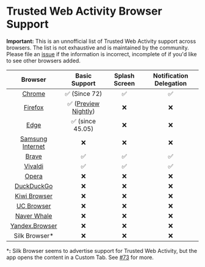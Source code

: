 Trusted Web Activity Browser Support
====================================

**Important:** This is an unnofficial list of Trusted Web Activity support across
browsers. The list is not exhaustive and is maintained by the community.
Please file an [issue][14] if the information is incorrect, incomplete of if you'd
like to see other browsers added.

|Browser          |Basic Support              |Splash Screen|Notification Delegation|
|:---------------:|:-------------------------:|:-----------:|:---------------------:|
|[Chrome][2]      |✅ (Since 72)              |✅           |✅                      |
|[Firefox][3]     |✅ ([Preview Nightly][1])  |❌           |❌                      |
|[Edge][4]        |✅ (since 45.05)           |❌           |❌                      |
|[Samsung Internet][5]|❌                     |❌           |❌                      |
|[Brave][6]       |✅                         |✅           |✅                      |
|[Vivaldi][7]     |✅                         |✅           |✅                      |
|[Opera][8]       |❌                         |❌           |❌                      |
|[DuckDuckGo][9]  |❌                         |❌           |❌                      |
|[Kiwi Browser][10]|❌                        |❌           |❌                      |
|[UC Browser][11]  |❌                        |❌           |❌                      |
|[Naver Whale][12] |❌                        |❌           |❌                      |
|[Yandex.Browser][13]|❌                      |❌           |❌                      |
|Silk Browser*     |❌                        |❌           |❌                      |

***:** Silk Browser seems to advertise support for Trusted Web Activity, but the app
opens the content in a Custom Tab. See [#73][15] for more.

[1]: https://play.google.com/store/apps/details?id=org.mozilla.fenix.nightly&hl=en_GB
[2]: https://play.google.com/store/apps/details?id=com.android.chrome
[3]: https://play.google.com/store/apps/details?id=org.mozilla.firefox
[4]: https://play.google.com/store/apps/details?id=com.microsoft.emmx
[5]: https://play.google.com/store/apps/details?id=com.sec.android.app.sbrowser
[6]: https://play.google.com/store/apps/details?id=com.brave.browser
[7]: https://play.google.com/store/apps/details?id=com.vivaldi.browser
[8]: https://play.google.com/store/apps/details?id=com.opera.browser
[9]: https://play.google.com/store/apps/details?id=com.duckduckgo.mobile.android
[10]: https://play.google.com/store/apps/details?id=com.kiwibrowser.browser
[11]: https://play.google.com/store/apps/details?id=com.UCMobile.intl
[12]: https://play.google.com/store/apps/details?id=com.naver.whale
[13]: https://play.google.com/store/apps/details?id=com.yandex.browser
[14]: https://github.com/GoogleChrome/android-browser-helper/issues
[15]: https://github.com/GoogleChrome/android-browser-helper/issues/73
